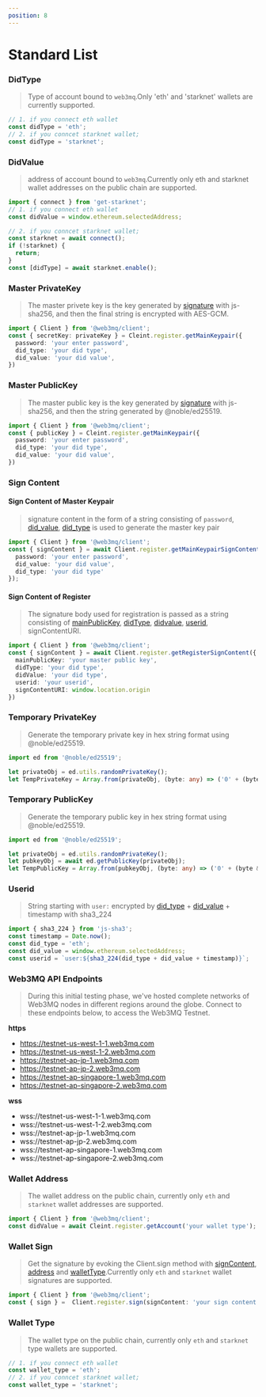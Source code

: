 ```yaml
---
position: 8
---
```


# Standard List

### DidType
> Type of account bound to `web3mq`.Only 'eth' and 'starknet' wallets are currently supported.

```ts
// 1. if you connect eth wallet
const didType = 'eth';
// 2. if you conncet starknet wallet;
const didType = 'starknet';
```

### DidValue
> address of account bound to `web3mq`.Currently only eth and starknet wallet addresses on the public chain are supported.

```ts
import { connect } from 'get-starknet';
// 1. if you connect eth wallet
const didValue = window.ethereum.selectedAddress;

// 2. if you conncet starknet wallet;
const starknet = await connect();
if (!starknet) {
  return;
}
const [didType] = await starknet.enable();
```

### Master PrivateKey
>  The master privete key is the key generated by [signature](/docs/Web3MQ-SDK/JS-SDK/standards/#wallet-sign) with js-sha256, and then the final string is encrypted with AES-GCM.

```ts
import { Client } from '@web3mq/client';
const { secretKey: privateKey } = Cleint.register.getMainKeypair({
  password: 'your enter password',
  did_type: 'your did type',
  did_value: 'your did value',
})
```

### Master PublicKey
> The master public key is the key generated by [signature](/docs/Web3MQ-SDK/JS-SDK/standards/#wallet-sign) with js-sha256, and then the string generated by @noble/ed25519.

```ts
import { Client } from '@web3mq/client';
const { publicKey } = Cleint.register.getMainKeypair({
  password: 'your enter password',
  did_type: 'your did type',
  did_value: 'your did value',
})
```

### Sign Content 

#### Sign Content of Master Keypair
> signature content in the form of a string consisting of `password`, [did_value](/docs/Web3MQ-SDK/JS-SDK/standards/#didtype), [did_type](/docs/Web3MQ-SDK/JS-SDK/standards/#didvalue) is used to generate the master key pair

```ts
import { Client } from '@web3mq/client';
const { signContent } = await Client.register.getMainKeypairSignContent({
  password: 'your enter password', 
  did_value: 'your did value', 
  did_type: 'your did type'
});
```

#### Sign Content of Register
> The signature body used for registration is passed as a string consisting of [mainPublicKey](/docs/Web3MQ-SDK/JS-SDK/standards/#master-publickey), [didType](/docs/Web3MQ-SDK/JS-SDK/standards/#didtype), [didvalue](/docs/Web3MQ-SDK/JS-SDK/standards/#didvalue), [userid](/docs/Web3MQ-SDK/JS-SDK/standards/#userid), signContentURI.

```ts
import { Client } from '@web3mq/client';
const { signContent } = await Client.register.getRegisterSignContent({
  mainPublicKey: 'your master public key',
  didType: 'your did type',
  didValue: 'your did type',
  userid: 'your userid',
  signContentURI: window.location.origin
})
```

### Temporary PrivateKey
> Generate the temporary private key in hex string format using @noble/ed25519.

```ts
import ed from '@noble/ed25519';

let privateObj = ed.utils.randomPrivateKey();
let TempPrivateKey = Array.from(privateObj, (byte: any) => ('0' + (byte & 0xff).toString(16)).slice(-2)).join('');
```

### Temporary PublicKey
> Generate the temporary public key in hex string format using @noble/ed25519.

```ts
import ed from '@noble/ed25519';

let privateObj = ed.utils.randomPrivateKey();
let pubkeyObj = await ed.getPublicKey(privateObj);
let TempPublicKey = Array.from(pubkeyObj, (byte: any) => ('0' + (byte & 0xff).toString(16)).slice(-2)).join('');
```

### Userid
> String starting with `user:` encrypted by [did_type](/docs/Web3MQ-SDK/JS-SDK/standards/#didtype) + [did_value](/docs/Web3MQ-SDK/JS-SDK/standards/#didvalue) + timestamp with sha3_224

```ts
import { sha3_224 } from 'js-sha3';
const timestamp = Date.now();
const did_type = 'eth';
const did_value = window.ethereum.selectedAddress;
const userid = `user:${sha3_224(did_type + did_value + timestamp)}`;
```

### Web3MQ API Endpoints
> During this initial testing phase, we've hosted complete networks of Web3MQ nodes in different regions around the globe. Connect to these endpoints below, to access the Web3MQ Testnet.

**https**
- https://testnet-us-west-1-1.web3mq.com
- https://testnet-us-west-1-2.web3mq.com
- https://testnet-ap-jp-1.web3mq.com
- https://testnet-ap-jp-2.web3mq.com
- https://testnet-ap-singapore-1.web3mq.com
- https://testnet-ap-singapore-2.web3mq.com

**wss**
- wss://testnet-us-west-1-1.web3mq.com
- wss://testnet-us-west-1-2.web3mq.com
- wss://testnet-ap-jp-1.web3mq.com
- wss://testnet-ap-jp-2.web3mq.com
- wss://testnet-ap-singapore-1.web3mq.com
- wss://testnet-ap-singapore-2.web3mq.com

### Wallet Address
> The wallet address on the public chain, currently only `eth` and `starknet` wallet addresses are supported.

```ts
import { Client } from '@web3mq/client';
const didValue = await Cleint.register.getAccount('your wallet type');
```

### Wallet Sign
> Get the signature by evoking the Client.sign method with [signContent](/docs/Web3MQ-SDK/JS-SDK/standards/#sign-content), [address](/docs/Web3MQ-SDK/JS-SDK/standards/#wallet-address) and [walletType](/docs/Web3MQ-SDK/JS-SDK/standards/#wallet-type).Currently only `eth` and `starknet` wallet signatures are supported.

```ts
import { Client } from '@web3mq/client';
const { sign } =  Client.register.sign(signContent: 'your sign content',address: 'your enter wallet address',walletType: 'your enter wallet type');
```

### Wallet Type
> The wallet type on the public chain, currently only `eth` and `starknet` type wallets are supported.

```ts
// 1. if you connect eth wallet
const wallet_type = 'eth';
// 2. if you conncet starknet wallet;
const wallet_type = 'starknet';
```